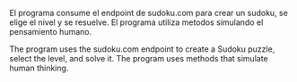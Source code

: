 El programa consume el endpoint de sudoku.com para crear un sudoku, se elige el nivel y se resuelve.
El programa utiliza metodos simulando el pensamiento humano.

The program uses the sudoku.com endpoint to create a Sudoku puzzle, select the level, and solve it.
The program uses methods that simulate human thinking.
